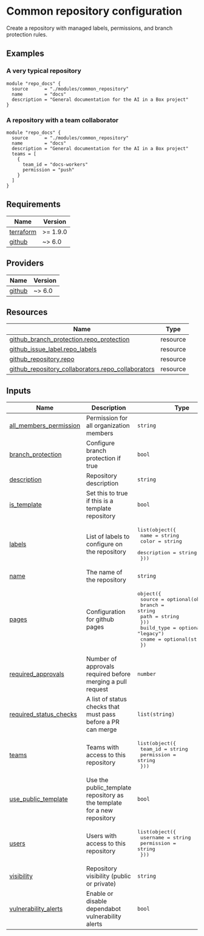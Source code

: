# Common repository configuration

Create a repository with managed labels, permissions, and branch protection rules.

## Examples

### A very typical repository

```
module "repo_docs" {
  source      = "./modules/common_repository"
  name        = "docs"
  description = "General documentation for the AI in a Box project"
}
```

### A repository with a team collaborator

```
module "repo_docs" {
  source      = "./modules/common_repository"
  name        = "docs"
  description = "General documentation for the AI in a Box project"
  teams = [
    {
      team_id = "docs-workers"
      permission = "push"
    }
  ]
}
```
## Requirements

| Name | Version |
|------|---------|
| <a name="requirement_terraform"></a> [terraform](#requirement\_terraform) | >= 1.9.0 |
| <a name="requirement_github"></a> [github](#requirement\_github) | ~> 6.0 |

## Providers

| Name | Version |
|------|---------|
| <a name="provider_github"></a> [github](#provider\_github) | ~> 6.0 |

## Resources

| Name | Type |
|------|------|
| [github_branch_protection.repo_protection](https://registry.terraform.io/providers/integrations/github/latest/docs/resources/branch_protection) | resource |
| [github_issue_label.repo_labels](https://registry.terraform.io/providers/integrations/github/latest/docs/resources/issue_label) | resource |
| [github_repository.repo](https://registry.terraform.io/providers/integrations/github/latest/docs/resources/repository) | resource |
| [github_repository_collaborators.repo_collaborators](https://registry.terraform.io/providers/integrations/github/latest/docs/resources/repository_collaborators) | resource |

## Inputs

| Name | Description | Type | Default | Required |
|------|-------------|------|---------|:--------:|
| <a name="input_all_members_permission"></a> [all\_members\_permission](#input\_all\_members\_permission) | Permission for all organization members | `string` | `"triage"` | no |
| <a name="input_branch_protection"></a> [branch\_protection](#input\_branch\_protection) | Configure branch protection if true | `bool` | `true` | no |
| <a name="input_description"></a> [description](#input\_description) | Repository description | `string` | `""` | no |
| <a name="input_is_template"></a> [is\_template](#input\_is\_template) | Set this to true if this is a template repository | `bool` | `false` | no |
| <a name="input_labels"></a> [labels](#input\_labels) | List of labels to configure on the repository | <pre>list(object({<br/>    name        = string<br/>    color       = string<br/>    description = string<br/>  }))</pre> | `null` | no |
| <a name="input_name"></a> [name](#input\_name) | The name of the repository | `string` | n/a | yes |
| <a name="input_pages"></a> [pages](#input\_pages) | Configuration for github pages | <pre>object({<br/>    source = optional(object({<br/>      branch = string<br/>      path   = string<br/>    }))<br/>    build_type = optional(string, "legacy")<br/>    cname      = optional(string)<br/>  })</pre> | `null` | no |
| <a name="input_required_approvals"></a> [required\_approvals](#input\_required\_approvals) | Number of approvals required before merging a pull request | `number` | `1` | no |
| <a name="input_required_status_checks"></a> [required\_status\_checks](#input\_required\_status\_checks) | A list of status checks that must pass before a PR can merge | `list(string)` | `[]` | no |
| <a name="input_teams"></a> [teams](#input\_teams) | Teams with access to this repository | <pre>list(object({<br/>    team_id    = string<br/>    permission = string<br/>  }))</pre> | `[]` | no |
| <a name="input_use_public_template"></a> [use\_public\_template](#input\_use\_public\_template) | Use the public\_template repository as the template for a new repository | `bool` | `true` | no |
| <a name="input_users"></a> [users](#input\_users) | Users with access to this repository | <pre>list(object({<br/>    username   = string<br/>    permission = string<br/>  }))</pre> | `[]` | no |
| <a name="input_visibility"></a> [visibility](#input\_visibility) | Repository visibility (public or private) | `string` | `"public"` | no |
| <a name="input_vulnerability_alerts"></a> [vulnerability\_alerts](#input\_vulnerability\_alerts) | Enable or disable dependabot vulnerability alerts | `bool` | `false` | no |
